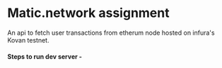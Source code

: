 # Matic.network assignment
An api to fetch user transactions from etherum node hosted on infura's Kovan testnet.


#### Steps to run dev server - 
